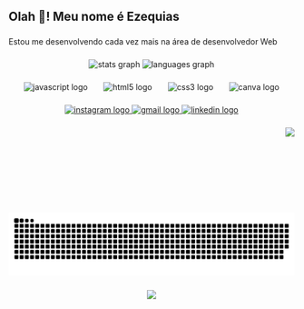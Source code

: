 <h2 align="left">Olah 👋! Meu nome é Ezequias</h2>

###

<p align="left">Estou me desenvolvendo cada vez mais na área de desenvolvedor Web</p>

###

<div align="center">
  <img src="https://github-readme-stats.vercel.app/api?username=EzequiasCodeMaster&hide_title=false&hide_rank=false&show_icons=true&include_all_commits=true&count_private=true&disable_animations=false&theme=dracula&locale=pt-br&hide_border=false&custom_title=Statisticas%20do%20GitHub%20de%20ezequias" height="150" alt="stats graph"  />
  <img src="https://github-readme-stats.vercel.app/api/top-langs?username=EzequiasCodeMaster&locale=pt-br&hide_title=false&layout=compact&card_width=320&langs_count=3&theme=dracula&hide_border=false&custom_title=Tecnologias" height="141" alt="languages graph"  />
</div>

###

<div align="center">
  <img src="https://cdn.jsdelivr.net/gh/devicons/devicon/icons/javascript/javascript-original.svg" height="30" alt="javascript logo"  />
  <img width="20" />
  <img src="https://cdn.jsdelivr.net/gh/devicons/devicon/icons/html5/html5-original.svg" height="30" alt="html5 logo"  />
  <img width="20" />
  <img src="https://cdn.jsdelivr.net/gh/devicons/devicon/icons/css3/css3-original.svg" height="30" alt="css3 logo"  />
  <img width="20" />
  <img src="https://cdn.jsdelivr.net/gh/devicons/devicon/icons/canva/canva-original.svg" height="30" alt="canva logo"  />
</div>

###

<div align="center">
  <a href="https://www.instagram.com/biel_tclas/" target="_blank">
    <img src="https://img.shields.io/static/v1?message=Instagram&logo=instagram&label=&color=E4405F&logoColor=white&labelColor=&style=for-the-badge" height="35" alt="instagram logo"  />
  </a>
  <a href="mailto:ezequiasgscosta@gmail.com" target="_blank">
    <img src="https://img.shields.io/static/v1?message=Gmail&logo=gmail&label=&color=D14836&logoColor=white&labelColor=&style=for-the-badge" height="35" alt="gmail logo"  />
  </a>
  <a href="https://www.linkedin.com/in/ezequias-gabriel-souza-da-costa-616587304/" target="_blank">
    <img src="https://img.shields.io/static/v1?message=LinkedIn&logo=linkedin&label=&color=0077B5&logoColor=white&labelColor=&style=for-the-badge" height="35" alt="linkedin logo"  />
  </a>
</div>

###

<img align="right" height="150" src="https://media.tenor.com/trwMzHIDQlQAAAAj/hack-hacking.gif"  />

###

<img src="https://raw.githubusercontent.com/EzequiasCodeMaster/EzequiasCodeMaster/output/snake.svg" alt="Snake animation" />

###

<div align="center">
  <img src="https://profile-counter.glitch.me/EzequiasCodeMaster/count.svg?"  />
</div>
